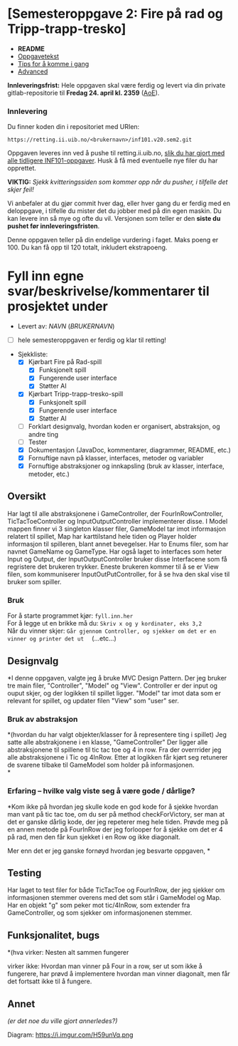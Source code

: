 # [Semesteroppgave 2: Fire på rad og Tripp-trapp-tresko]


* **README**
* [Oppgavetekst](SEM-2.md)
* [Tips for å komme i gang](Tips.md)
* [Advanced](Advanced.md)

**Innleveringsfrist:** Hele oppgaven skal være ferdig og levert via din private gitlab-repositorie til **Fredag 24. april kl. 2359** ([AoE](https://www.timeanddate.com/worldclock/fixedtime.html?msg=4&iso=20180427T2359&p1=3399)).  

### Innlevering 
 Du finner koden din i repositoriet med URIen:

    https://retting.ii.uib.no/<brukernavn>/inf101.v20.sem2.git

Oppgaven leveres inn ved å pushe til retting.ii.uib.no, [slik du har gjort med alle tidligere INF101-oppgaver](https://retting.ii.uib.no/inf101/inf101.v20/wikis/hente-levere-oppgaver). Husk å få med eventuelle nye filer du har opprettet.

**VIKTIG:** *Sjekk kvitteringssiden som kommer opp når du pusher, i tilfelle det skjer feil!* 

Vi anbefaler at du gjør commit hver dag, eller hver gang du er ferdig med en
deloppgave, i tilfelle du mister det du jobber med på din egen maskin. Du kan levere inn så mye og ofte du vil. Versjonen som teller er den **siste du pushet før innleveringsfristen**.

Denne oppgaven teller på din endelige vurdering i faget. Maks poeng er 100. Du kan få opp til 120 totalt, inkludert ekstrapoeng. 

# Fyll inn egne svar/beskrivelse/kommentarer til prosjektet under
* Levert av:   *NAVN* (*BRUKERNAVN*)
* [ ] hele semesteroppgaven er ferdig og klar til retting!
* Sjekkliste:
   * [x] Kjørbart Fire på Rad-spill
	   * [X] Funksjonelt spill 
	   * [x] Fungerende user interface
	   * [x] Støtter AI 
   * [X] Kjørbart Tripp-trapp-tresko-spill
	   * [X] Funksjonelt spill 
	   * [X] Fungerende user interface
	   * [X] Støtter AI 
   * [ ] Forklart designvalg, hvordan koden er organisert, abstraksjon, og andre ting 
   * [ ] Tester
   * [X] Dokumentasjon (JavaDoc, kommentarer, diagrammer, README, etc.)
   * [X] Fornuftige navn på klasser, interfaces, metoder og variabler
   * [X] Fornuftige abstraksjoner og innkapsling (bruk av klasser, interface, metoder, etc.)

## Oversikt
Har lagt til alle abstraksjonene i GameController, der FourInRowController,  TicTacToeController  og InputOutputController implementerer disse.
I Model mappen finner vi 3 singleton klasser filer, GameModel tar imot informasjon relatert til spillet, Map har karttilstand hele tiden
og Player holder informasjon til spilleren, blant annet bevegelser. Har to Enums filer, som har navnet GameName og GameType. 
Har også laget to interfaces som heter Input og Output, der  InputOutputController bruker disse Interfacene som få regristere det brukeren trykker. Eneste brukeren kommer til å se 
er View filen, som kommuniserer InputOutPutController, for å se hva den skal vise til bruker som spiller. 

### Bruk
For å starte programmet kjør: `fyll.inn.her`  
For å legge ut en brikke må du: `Skriv x og y kordinater, eks 3,2`   
Når du vinner skjer: `Går gjennom Controller, og sjekker om det er en vinner og printer det ut  `
(...etc...)   

## Designvalg
*I denne oppgaven, valgte jeg å bruke MVC Design Pattern. Der jeg bruker tre main filer, "Controller", "Model" og "View".
 Controller er der input og ouput skjer, og der logikken til spillet ligger. 
 "Model" tar imot data som er relevant for spillet, og updater filen "View" som "user" ser. 

### Bruk av abstraksjon
*(hvordan du har valgt objekter/klasser for å representere ting i spillet)
Jeg satte alle abstrakjonene i en klasse, "GameController" 
Der ligger alle abstraksjonene til spillene til tic tac toe og 4 in row.
Fra der overrrider jeg alle abstraksjonene i Tic og 4InRow. Etter at logikken får kjørt seg retunerer de svarene tilbake til GameModel som holder på informasjonen.  
*

### Erfaring – hvilke valg viste seg å være gode / dårlige?
*Kom ikke på hvordan jeg skulle kode en god kode for å sjekke hvordan man vant på tic tac toe, om du ser på method checkForVictory, ser man at det er ganske dårlig kode, der jeg repeterer meg hele tiden.
  Prøvde meg på en annen metode på FourInRow der jeg forlooper for å sjekke om det er 4 på rad, men den får kun sjekket i en Row og ikke diagonalt. 
  
  Mer enn det er jeg ganske fornøyd hvordan jeg besvarte oppgaven, *

## Testing
Har laget to test filer for både TicTacToe og FourInRow, der jeg sjekker om informasjonen stemmer overens med det som står i GameModel og Map. Har en objekt "g" som peker mot tic/4InRow, som extender fra GameController, og som sjekker om informasjonenen stemmer. 
 



## Funksjonalitet, bugs
*(hva virker: Nesten alt sammen fungerer
 
virker ikke: Hvordan man vinner på Four in a row, ser ut som ikke å fungerere, har prøvd å implementere hvordan man vinner diagonalt,
 men får det fortsatt ikke til å fungere.



## Annet
*(er det noe du ville gjort annerledes?)*


Diagram: https://i.imgur.com/H59unVq.png
